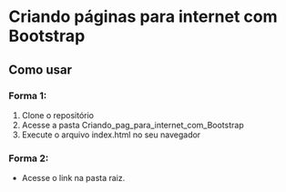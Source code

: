 # Criando páginas para internet com Bootstrap

## Como usar

### Forma 1:

1. Clone o repositório
2. Acesse a pasta Criando_pag_para_internet_com_Bootstrap
3. Execute o arquivo index.html no seu navegador

### Forma 2:

* Acesse o link na pasta raiz.
